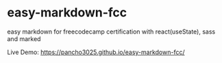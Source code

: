 # easy-markdown-fcc
easy markdown for freecodecamp certification with react(useState), sass and marked

Live Demo: https://pancho3025.github.io/easy-markdown-fcc/
